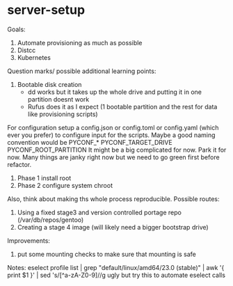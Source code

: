 # server-setup

Goals:
1) Automate provisioning as much as possible
2) Distcc
3) Kubernetes

Question marks/ possible additional learning points:
1) Bootable disk creation
    - dd works but it takes up the whole drive and putting it in one partition doesnt work
    - Rufus does it as I expect (1 bootable partition and the rest for data like provisioning scripts)

For configuration
setup a config.json or config.toml or config.yaml (which ever you prefer)
to configure input for the scripts. Maybe a good naming convention would be
PYCONF_*
PYCONF_TARGET_DRIVE
PYCONF_ROOT_PARTITION
It might be a big complicated for now. Park it for now. 
Many things are janky right now but we need to go green first before
refactor. 
1) Phase 1 install root
2) Phase 2 configure system chroot

Also, think about making ths whole process reproducible.
Possible routes:
1) Using a fixed stage3 and version controlled portage repo (/var/db/repos/gentoo)
2) Creating a stage 4 image (will likely need a bigger bootstrap drive)

Improvements:
1) put some mounting checks to make sure that mounting is safe


Notes:
eselect profile list | grep "default/linux/amd64/23.0 (stable)" | awk '{ print $1 }' | sed 's/[^a-zA-Z0-9]//g
ugly but try this to automate eselect calls
